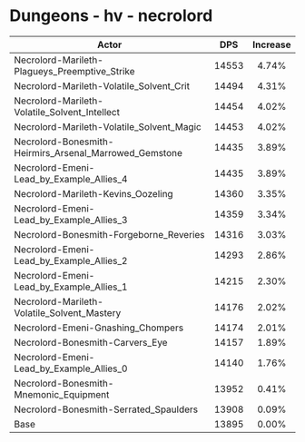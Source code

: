 # Dungeons - hv - necrolord
| Actor | DPS | Increase |
|---|:---:|:---:|
|Necrolord-Marileth-Plagueys_Preemptive_Strike|14553|4.74%|
|Necrolord-Marileth-Volatile_Solvent_Crit|14494|4.31%|
|Necrolord-Marileth-Volatile_Solvent_Intellect|14454|4.02%|
|Necrolord-Marileth-Volatile_Solvent_Magic|14453|4.02%|
|Necrolord-Bonesmith-Heirmirs_Arsenal_Marrowed_Gemstone|14435|3.89%|
|Necrolord-Emeni-Lead_by_Example_Allies_4|14435|3.89%|
|Necrolord-Marileth-Kevins_Oozeling|14360|3.35%|
|Necrolord-Emeni-Lead_by_Example_Allies_3|14359|3.34%|
|Necrolord-Bonesmith-Forgeborne_Reveries|14316|3.03%|
|Necrolord-Emeni-Lead_by_Example_Allies_2|14293|2.86%|
|Necrolord-Emeni-Lead_by_Example_Allies_1|14215|2.30%|
|Necrolord-Marileth-Volatile_Solvent_Mastery|14176|2.02%|
|Necrolord-Emeni-Gnashing_Chompers|14174|2.01%|
|Necrolord-Bonesmith-Carvers_Eye|14157|1.89%|
|Necrolord-Emeni-Lead_by_Example_Allies_0|14140|1.76%|
|Necrolord-Bonesmith-Mnemonic_Equipment|13952|0.41%|
|Necrolord-Bonesmith-Serrated_Spaulders|13908|0.09%|
|Base|13895|0.00%|
